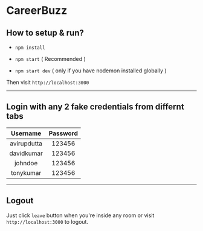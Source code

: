 # CareerBuzz

## How to setup & run?

-   `npm install`

-   `npm start` ( Recommended )

-   `npm start dev` ( only if you have nodemon installed globally )

Then visit `http://localhost:3000`

---

## Login with any 2 fake credentials from differnt tabs

|  Username   | Password |
| :---------: | :------: |
| avirupdutta |  123456  |
| davidkumar  |  123456  |
|   johndoe   |  123456  |
|  tonykumar  |  123456  |

---

## Logout

Just click `leave` button when you're inside any room or visit `http://localhost:3000` to logout.
